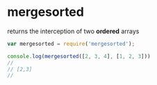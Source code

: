 # mergesorted

returns the interception of two **ordered** arrays

``` js
var mergesorted = require('mergesorted');

console.log(mergesorted([2, 3, 4], [1, 2, 3]))
//
// [2,3]
//
```

